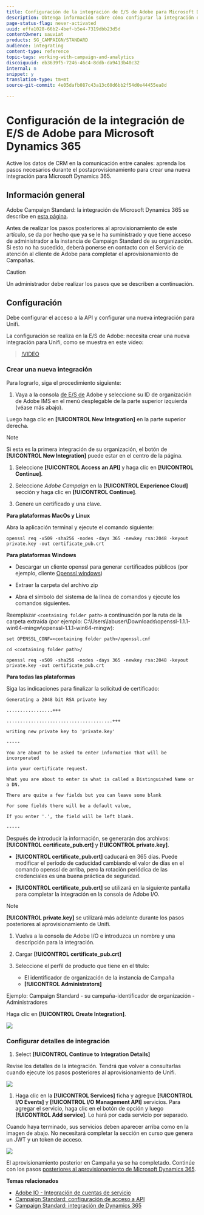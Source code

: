 ```yaml
---
title: Configuración de la integración de E/S de Adobe para Microsoft Dynamics 365
description: Obtenga información sobre cómo configurar la integración de E/S de Adobe para Microsoft Dynamics 365.
page-status-flag: never-activated
uuid: effa1028-66b2-4bef-b5e4-7319dbb23d5d
contentOwner: sauviat
products: SG_CAMPAIGN/STANDARD
audience: integrating
content-type: reference
topic-tags: working-with-campaign-and-analytics
discoiquuid: eb3639f5-7246-46c4-8ddb-da9413b40c32
internal: n
snippet: y
translation-type: tm+mt
source-git-commit: 4e05dafb087c43a13c60d6bb2f54d0e44455ea8d

---
```



# Configuración de la integración de E/S de Adobe para Microsoft Dynamics 365

Active los datos de CRM en la comunicación entre canales: aprenda los pasos necesarios durante el postaprovisionamiento para crear una nueva integración para Microsoft Dynamics 365.

## Información general

Adobe Campaign Standard: la integración de Microsoft Dynamics 365 se describe en [esta página](../../integrating/using/working-with-campaign-standard-and-microsoft-dynamics-365.md).

Antes de realizar los pasos posteriores al aprovisionamiento de este artículo, se da por hecho que ya se le ha suministrado y que tiene acceso de administrador a la instancia de Campaign Standard de su organización.  Si esto no ha sucedido, deberá ponerse en contacto con el Servicio de atención al cliente de Adobe para completar el aprovisionamiento de Campañas.

>[!CAUTION]
>
>Un administrador debe realizar los pasos que se describen a continuación.

## Configuración

Debe configurar el acceso a la API y configurar una nueva integración para Unifi.

La configuración se realiza en la E/S de Adobe: necesita crear una nueva integración para Unifi, como se muestra en este vídeo:

>[!VIDEO](https://video.tv.adobe.com/v/27308)

### Crear una nueva integración

Para lograrlo, siga el procedimiento siguiente:

1. Vaya a la consola [de E/S de](https://console.adobe.io/home#) Adobe y seleccione su ID de organización de Adobe IMS en el menú desplegable de la parte superior izquierda (véase más abajo).

Luego haga clic en **[!UICONTROL New Integration]** en la parte superior derecha.

>[!NOTE]
>
>Si esta es la primera integración de su organización, el botón de **[!UICONTROL New Integration]** puede estar en el centro de la página.

1. Seleccione **[!UICONTROL Access an API]** y haga clic en **[!UICONTROL Continue]**.

1. Seleccione _Adobe Campaign_ en la **[!UICONTROL Experience Cloud]** sección y haga clic en **[!UICONTROL Continue]**.

1. Genere un certificado y una clave.

**Para plataformas MacOs y Linux**

Abra la aplicación terminal y ejecute el comando siguiente:

```
openssl req -x509 -sha256 -nodes -days 365 -newkey rsa:2048 -keyout private.key -out certificate_pub.crt
```

**Para plataformas Windows**

* Descargar un cliente openssl para generar certificados públicos (por ejemplo, cliente [Openssl windows](https://bintray.com/vszakats/generic/download_file?file_path=openssl-1.1.1-win64-mingw.zip))

* Extraer la carpeta del archivo zip

* Abra el símbolo del sistema de la línea de comandos y ejecute los comandos siguientes.

Reemplazar `<containing folder path>` a continuación por la ruta de la carpeta extraída (por ejemplo: C:\Users\labuser\Downloads\openssl-1.1.1-win64-mingw\openssl-1.1.1-win64-mingw):

```
set OPENSSL_CONF=<containing folder path>/openssl.cnf
 
cd <containing folder path>/
 
openssl req -x509 -sha256 -nodes -days 365 -newkey rsa:2048 -keyout private.key -out certificate_pub.crt
```

**Para todas las plataformas**

Siga las indicaciones para finalizar la solicitud de certificado:

```
Generating a 2048 bit RSA private key
 
.................+++
 
.......................................+++
 
writing new private key to 'private.key'
 
-----
 
You are about to be asked to enter information that will be incorporated
 
into your certificate request.
 
What you are about to enter is what is called a Distinguished Name or a DN.
 
There are quite a few fields but you can leave some blank
 
For some fields there will be a default value,
 
If you enter '.', the field will be left blank.
 
-----
```

Después de introducir la información, se generarán dos archivos: **[!UICONTROL certificate_pub.crt]** y **[!UICONTROL private.key]**.

* **[!UICONTROL certificate_pub.crt]** caducará en 365 días. Puede modificar el período de caducidad cambiando el valor de días en el comando openssl de arriba, pero la rotación periódica de las credenciales es una buena práctica de seguridad.

* **[!UICONTROL certificate_pub.crt]** se utilizará en la siguiente pantalla para completar la integración en la consola de Adobe I/O.

>[!NOTE]
>
> **[!UICONTROL private.key]** se utilizará más adelante durante los pasos posteriores al aprovisionamiento de Unifi.

1. Vuelva a la consola de Adobe I/O e introduzca un nombre y una descripción para la integración.

1. Cargar **[!UICONTROL certificate_pub.crt]**

1. Seleccione el perfil de producto que tiene en el título:

   * El identificador de organización de la instancia de Campaña
   * **[!UICONTROL Administrators]**

Ejemplo:  Campaign Standard - su campaña-identificador de organización - Administradores

Haga clic en **[!UICONTROL Create Integration]**.

![](assets/do-not-localize/MSdynACSIntegration-4B.png)

### Configurar detalles de integración

1. Select **[!UICONTROL Continue to Integration Details]**

Revise los detalles de la integración.  Tendrá que volver a consultarlas cuando ejecute los pasos posteriores al aprovisionamiento de Unifi.

![](assets/do-not-localize/MSdynACSIntegration-5.png)

1. Haga clic en la **[!UICONTROL Services]** ficha y agregue **[!UICONTROL I/O Events]** y **[!UICONTROL I/O Management API]** servicios.  Para agregar el servicio, haga clic en el botón de opción y luego **[!UICONTROL Add service]**.  Lo hará por cada servicio por separado.

Cuando haya terminado, sus servicios deben aparecer arriba como en la imagen de abajo. No necesitará completar la sección en curso que genera un JWT y un token de acceso.

![](assets/do-not-localize/MSdynACSIntegration-6.png)

El aprovisionamiento posterior en Campaña ya se ha completado.  Continúe con los pasos [posteriores al aprovisionamiento de Microsoft Dynamics 365](../../integrating/using/configure-microsoft-dynamics-365-for-campaign-integration.md).

**Temas relacionados**

* [Adobe IO - Integración de cuentas de servicio](https://www.adobe.io/authentication/auth-methods.html#!AdobeDocs/adobeio-auth/master/AuthenticationOverview/ServiceAccountIntegration.md)
* [Campaign Standard: configuración de acceso a API](https://docs.campaign.adobe.com/doc/standard/en/api/ACS_API.html#setting-up-api-access)
* [Campaign Standard: integración de Dynamics 365](../../integrating/using/configure-microsoft-dynamics-365-for-campaign-integration.md)
